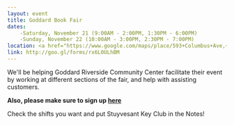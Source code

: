 ```yaml
---
layout: event
title: Goddard Book Fair
dates:
    -Saturday, November 21 (9:00AM - 2:00PM, 1:30PM - 6:00PM)
    -Sunday, November 22 (10:00AM - 3:00PM, 2:30PM - 7:00PM)
location: <a href="https://www.google.com/maps/place/593+Columbus+Ave,+New+York,+NY+10024/@40.7878119,-73.9707358,15z/data=!4m2!3m1!1s0x89c2589b5637b33b:0xb3e36fd83c14cd49">593 Columbus Ave., NY, NY</a>
link: http://goo.gl/forms/rx6L0ULhBM
---
```

We'll be helping Goddard Riverside Community Center facilitate their event by working at different sections of the fair, and help with assisting customers.

**Also, please make sure to sign up [here](https://interland3.donorperfect.net/weblink/WebLink.aspx?name=E165152&id=50&formid=501&Preview=true)**

Check the shifts you want and put Stuyvesant Key Club in the Notes!